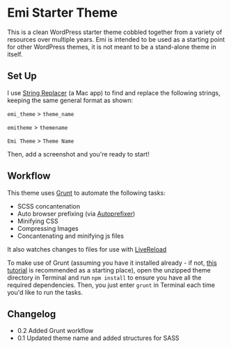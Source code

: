 Emi Starter Theme
===========================

This is a clean WordPress starter theme cobbled together from a variety of resources over multiple years. Emi is intended to be used as a starting point for other WordPress themes, it is not meant to be a stand-alone theme in itself.


Set Up
------------
I use [String Replacer](http://www.tensionsoftware.com/osx/stringreplacer/) (a Mac app) to find and replace the following strings, keeping the same general format as shown:

`emi_theme` > `theme_name`

`emitheme` > `themename`

`Emi Theme` > `Theme Name`

Then, add a screenshot and you're ready to start!


Workflow
------------
This theme uses [Grunt](http://gruntjs.com/) to automate the following tasks:
* SCSS concantenation
* Auto browser prefixing (via [Autoprefixer](https://github.com/ai/autoprefixer))
* Minifying CSS
* Compressing Images
* Concantenating and minifying js files

It also watches changes to files for use with [LiveReload](http://livereload.com/)

To make use of Grunt (assuming you have it installed already - if not, [this tutorial](http://24ways.org/2013/grunt-is-not-weird-and-hard/) is recommended as a starting place), open the unzipped theme directory in Terminal and run `npm install` to ensure you have all the required dependencies. Then, you just enter `grunt` in Terminal each time you'd like to run the tasks.


Changelog
------------
* 0.2 Added Grunt workflow
* 0.1 Updated theme name and added structures for SASS